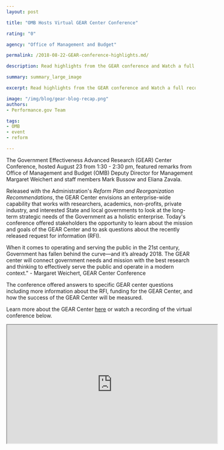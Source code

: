 ```yaml
---
layout: post

title: "OMB Hosts Virtual GEAR Center Conference"

rating: "0"

agency: "Office of Management and Budget"

permalink: /2018-08-22-GEAR-conference-highlights.md/

description: Read highlights from the GEAR conference and Watch a full recording of the live stream.

summary: summary_large_image

excerpt: Read highlights from the GEAR conference and Watch a full recording of the live stream.

image: "/img/blog/gear-blog-recap.png"
authors:
- Performance.gov Team

tags:
- OMB
- event
- reform

---
```


The Government Effectiveness Advanced Research (GEAR) Center Conference, hosted August 23 from 1:30 - 2:30 pm, featured remarks from Office of Management and Budget (OMB) Deputy Director for Management Margaret Weichert and staff members Mark Bussow and Eliana Zavala.

Released with the Administration's <i>Reform Plan and Reorganization Recommendations</i>, the GEAR Center envisions an enterprise-wide capability that works with researchers, academics, non-profits, private industry, and interested State and local governments to look at the long-term strategic needs of the Government as a holistic enterprise. Today's conference offered stakeholders the opportunity to learn about the mission and goals of the GEAR Center and to ask questions about the recently released request for information (RFI).

<div class="testimonial-blockquote">
When it comes to operating and serving the public in the 21st century, Government has fallen behind the curve—and it’s already 2018. The GEAR center will connect government needs and mission with the best research and thinking to effectively serve the public and operate in a modern context." - Margaret Weichert, GEAR Center Conference <a href="https://www.performance.gov/PMA/PMA.html"></a>


</div>

The conference offered answers to specific GEAR center questions including more information about the RFI, funding for the GEAR Center, and how the success of the GEAR Center will be measured.

Learn more about the GEAR Center [here](https://www.performance.gov/GEARcenter/index.html) or watch a recording of the virtual conference below.

<div class="usa-width-one-whole usa-media_block">
<div class="usa-media_block-body">
    <div class="videoWrapper">
  <div style="float: center; width: 0px; height: 0px; padding-left: 0px;"></div>
<div style="float: center; clear: right"><iframe width="560" height="315" src="https://www.youtube.com/embed/i5fUVcmMz_0" frameborder="5" allow="autoplay; encrypted-media" allowfullscreen></iframe></div>
</div>
</div>
</div>
